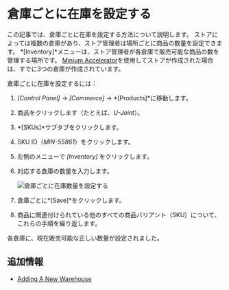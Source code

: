 # 倉庫ごとに在庫を設定する

この記事では、倉庫ごとに在庫を設定する方法について説明します。 ストアによっては複数の倉庫があり、ストア管理者は場所ごとに商品の数量を設定できます。 *[Inventory]*メニューは、ストア管理者が各倉庫で販売可能な商品の数を管理する場所です。 [ Minium Accelerator](../../starting-a-store/using-the-minium-accelerator-to-jump-start-your-b2b-store.md)を使用してストアが作成された場合は、すでに3つの倉庫が作成されています。

倉庫ごとに在庫を設定するには：

1.  *[Control Panel]* → *[Commerce]* → *[Products]*に移動します。

2.  商品をクリックします（たとえば、*U-Joint*）。

3.  *[SKUs]*サブタブをクリックします。

4.  SKU ID（*MIN-55861*）をクリックします。

5.  左側のメニューで *[Inventory]* をクリックします。

6.  対応する倉庫の数量を入力します。

    ![倉庫ごとに在庫数量を設定する](./setting-inventory-by-warehouse/images/01.png "倉庫ごとに在庫数量を設定する")

7.  倉庫ごとに*[Save]*をクリックします。

8.  商品に関連付けられている他のすべての商品バリアント（SKU）について、これらの手順を繰り返します。

各倉庫に、現在販売可能な正しい数量が設定されました。

## 追加情報

  - [Adding A New Warehouse](./adding-a-new-warehouse.md)
